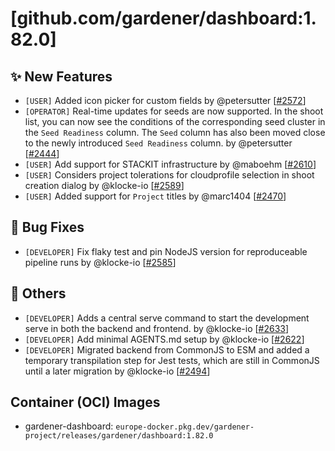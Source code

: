 # [github.com/gardener/dashboard:1.82.0]

## ✨ New Features
- `[USER]` Added icon picker for custom fields by @petersutter [[#2572](https://github.com/gardener/dashboard/pull/2572)]
- `[OPERATOR]` Real-time updates for seeds are now supported. In the shoot list, you can now see the conditions of the corresponding seed cluster in the `Seed Readiness` column. The `Seed` column has also been moved close to the newly introduced `Seed Readiness` column. by @petersutter [[#2444](https://github.com/gardener/dashboard/pull/2444)]
- `[USER]` Add support for STACKIT infrastructure by @maboehm [[#2610](https://github.com/gardener/dashboard/pull/2610)]
- `[USER]` Considers project tolerations for cloudprofile selection in shoot creation dialog by @klocke-io [[#2589](https://github.com/gardener/dashboard/pull/2589)]
- `[USER]` Added support for `Project` titles by @marc1404 [[#2470](https://github.com/gardener/dashboard/pull/2470)]

## 🐛 Bug Fixes
- `[DEVELOPER]` Fix flaky test and pin NodeJS version for reproduceable pipeline runs by @klocke-io [[#2585](https://github.com/gardener/dashboard/pull/2585)]

## 🏃 Others
- `[DEVELOPER]` Adds a central serve command to start the development serve in both the backend and frontend. by @klocke-io [[#2633](https://github.com/gardener/dashboard/pull/2633)]
- `[DEVELOPER]` Add minimal AGENTS.md setup by @klocke-io [[#2622](https://github.com/gardener/dashboard/pull/2622)]
- `[DEVELOPER]` Migrated backend from CommonJS to ESM and added a temporary transpilation step for Jest tests, which are still in CommonJS until a later migration by @klocke-io [[#2494](https://github.com/gardener/dashboard/pull/2494)]


## Container (OCI) Images
- gardener-dashboard: `europe-docker.pkg.dev/gardener-project/releases/gardener/dashboard:1.82.0`
